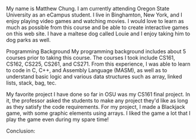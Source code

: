 My name is Matthew Chung. I am currently attending Oregon State University as an eCampus student.
I live in Binghamton, New York, and I enjoy playing video games and watching movies. I would love to learn as much as possible from this course and be able to create interactive games on this
web site. I have a maltese dog called Louie and I enjoy taking him to dog parks as well.

Programming Background
My programming background includes about 5 courses prior to taking this course. The courses I took include CS161, CS162, CS225, CS261, and CS271. From this experience, I was able to learn
to code in C, C++, and Assembly Language (MASM), as well as to understand basic logic and various
data structures such as array, linked lists, stack, bag, tec.

My favorite project I have done so far in OSU was my CS161 final project. In it, the professor
asked the students to make any project they'd like as long as they satisfy the code
requirements. For my project, I made a Blackjack game, with some graphic elements using arrays.
I liked the game a lot that I play the game even during my spare time!


Conclusion:

